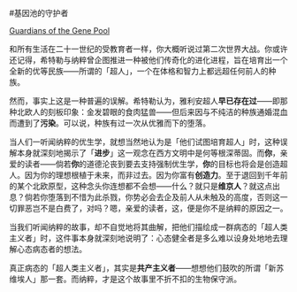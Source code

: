 #基因池的守护者

[Guardians of the Gene Pool](https://www.readthesequences.com/Guardians-Of-The-Gene-Pool)

和所有生活在二十一世纪的受教育者一样，你大概听说过第二次世界大战。你或许还记得，希特勒与纳粹曾企图推进一种被他们传奇化的进化进程，旨在培育出一个全新的优等民族——所谓的「超人」，一个在体格和智力上都远超任何前人的种族。

然而，事实上这是一种普遍的误解。希特勒认为，雅利安超人**早已存在过**——即那种北欧人的刻板印象：金发碧眼的食肉猛兽——但后来因与不纯洁的种族通婚混血而遭到了**污染**。可以说，种族有过一次从优雅而下的堕落。

当人们一听闻纳粹的优生学，就想当然地认为是「他们试图培育超人」时，这种误解本身就深刻地揭示了「**进步**」这一观念在西方文明中是何等根深蒂固。而**你**，亲爱的读者——倘若**你**的道德沦丧到要去支持强制优生学，**你**的目标也将会是创造超人。因为你的理想根植于未来，而非过去。因为你富有**创造力**。至于退回到千年前的某个北欧原型，这种念头你连想都不会想——什么？就只是**维京人**？就这点出息？倘若你堕落到不惜为此杀戮，你势必会去企及前人从未触及的高度，否则这一切罪恶岂不是白费了，对吗？嗯，亲爱的读者，这，便是你不是纳粹的原因之一。

当我们听闻纳粹的故事，却不自觉地将其曲解，把他们描绘成一群病态的「超人类主义者」时，这件事本身就深刻地说明了：心态健全者是多么难以设身处地地去理解心态病态者的想法。

真正病态的「超人类主义者」，其实是**共产主义者**——想想他们鼓吹的所谓「新苏维埃人」那一套。而纳粹，才是这个故事里不折不扣的生物保守派。